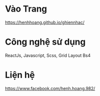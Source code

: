 # Vào Trang
https://henhhoang.github.io/ghiennhac/
# Công nghệ sử dụng
ReactJs, Javascript, Scss, Grid Layout Bs4
# Liện hệ
https://www.facebook.com/henh.hoang.982/
